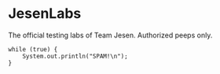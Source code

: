 JesenLabs
=========

The official testing labs of Team Jesen. Authorized peeps only.

    while (true) {
        System.out.println("SPAM!\n");
    }
